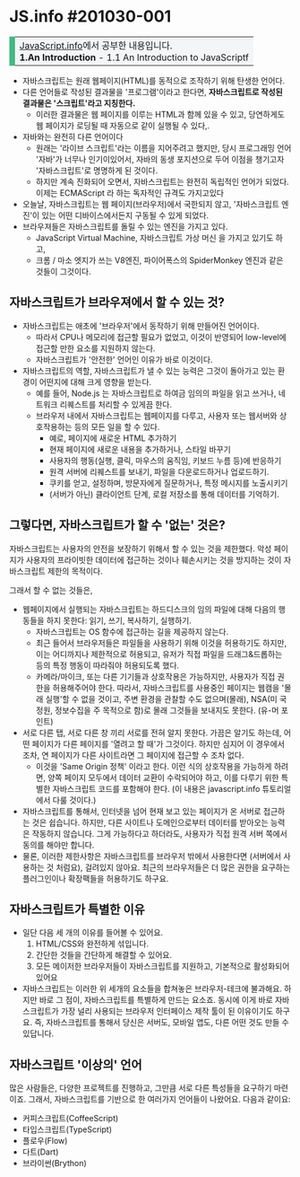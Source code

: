 # JS.info #201030-001

<table>
    <tr>
        <td style="border-left: 10px #42b983 solid; background-color:#f3f5f7;">
            <a href="https://javascript.info">JavaScript.info</a>에서 공부한 내용입니다.
            <br><b>1.An Introduction</b> - 1.1 An Introduction to JavaScriptf
        </td>
    </tr>
</table>

- 자바스크립트는 원래 웹페이지(HTML)를 동적으로 조작하기 위해 탄생한 언어다.
- 다른 언어들로 작성된 결과물을 '프로그램'이라고 한다면, **자바스크립트로 작성된 결과물은 '스크립트'라고 지칭한다.**
  - 이러한 결과물은 웹 페이지를 이루는 HTML과 함께 있을 수 있고, 당연하게도 웹 페이지가 로딩될 때 자동으로 같이 실행될 수 있다,.
- 자바와는 완전히 다른 언어이다
  - 원래는 '라이브 스크립트'라는 이름을 지어주려고 했지만, 당시 프로그래밍 언어 '자바'가 너무나 인기이있어서, 자바의 동생 포지션으로 두어 이점을 챙기고자 '자바스크립트'로 명명하게 된 것이다.
  - 하지만 계속 진화되어 오면서, 자바스크립트는 완전히 독립적인 언어가 되었다. 이제는 ECMAScript 라 하는 독자적인 규격도 가지고있다
- 오늘날, 자바스크립트는 웹 페이지(브라우저)에서 국한되지 않고, '자바스크립트 엔진'이 있는 어떤 디바이스에서든지 구동될 수 있게 되었다.
- 브라우져들은 자바스크립트를 돌릴 수 있는 엔진을 가지고 있다.
  - JavaScript Virtual Machine, 자바스크립트 가상 머신 을 가지고 있기도 하고,
  - 크롬 / 마소 엣지가 쓰는 V8엔진, 파이어폭스의 SpiderMonkey 엔진과 같은 것들이 그것이다.



## 자바스크립트가 브라우져에서 할 수 있는 것?

- 자바스크립트는 애초에 '브라우저'에서 동작하기 위해 만들어진 언어이다.
  - 따라서 CPU나 메모리에 접근할 필요가 없었고, 이것이 반영되어 low-level에 접근할 만한 요소를 지원하지 않는다.
  - 자바스크립트가 '안전한' 언어인 이유가 바로 이것이다.
- 자바스크립트의 역할, 자바스크립트가 낼 수 있는 능력은 그것이 돌아가고 있는 환경이 어떤지에 대해 크게 영향을 받는다.
  - 예를 들어, Node.js 는 자바스크립트로 하여금 임의의 파일을 읽고 쓰거나, 네트워크 리퀘스트를 처리할 수 있게끔 한다.
  - 브라우저 내에서 자바스크립트는 웹페이지를 다루고, 사용자 또는 웹서버와 상호작용하는 등의 모든 일을 할 수 있다.
    - 예로, 페이지에 새로운 HTML 추가하기
    - 현재 페이지에 새로운 내용을 추가하거나, 스타일 바꾸기
    - 사용자의 행동(실행, 클릭, 마우스의 움직임, 키보드 누름 등)에 반응하기
    - 원격 서버에 리퀘스트를 보내기, 파일을 다운로드하거나 업로드하기.
    - 쿠키를 얻고, 설정하며, 방문자에게 질문하거나, 특정 메시지를 노출시키기
    - (서버가 아닌) 클라이언트 단계, 로컬 저장소를 통해 데이터를 기억하기.



## 그렇다면, 자바스크립트가 할 수 '없는' 것은?

자바스크립트는 사용자의 안전을 보장하기 위해서 할 수 있는 것을 제한했다. 악성 페이지가 사용자의 프라이빗한 데이터에 접근하는 것이나 훼손시키는 것을 방지하는 것이 자바스크립트 제한의 목적이다.

그래서 할 수 없는 것들은,

- 웹페이지에서 실행되는 자바스크립트는 하드디스크의 임의 파일에 대해 다음의 행동들을 하지 못한다: 읽기, 쓰기, 복사하기, 실행하기. 
  - 자바스크립트는 OS 함수에 접근하는 길을 제공하지 않는다.
  - 최근 들어서 브라우저들은 파일들을 사용하기 위해 이것을 허용하기도 하지만, 이는 어디까지나 제한적으로 허용되고, 유저가 직접 파일을 드래그&드롭하는 등의 특정 행동이 따라줘야 허용되도록 했다.
  - 카메라/마이크, 또는 다른 기기들과 상호작용은 가능하지만, 사용자가 직접 권한을 허용해주어야 한다. 따라서, 자바스크립트를 사용중인 페이지는 웹캠을 '몰래 실행'할 수 없을 것이고, 주변 환경을 관찰할 수도 없으며(몰래), NSA(미 국정원, 정보수집을 주 목적으로 함)로 몰래 그것들을 보내지도 못한다. (유-머 포인트)
- 서로 다른 탭, 서로 다른 창 끼리 서로를 전혀 알지 못한다. 가끔은 알기도 하는데, 어떤 페이지가 다른 페이지를 '열려고 할 때'가 그것이다. 하지만 심지어 이 경우에서조차, 연 페이지가 다른 사이트라면 그 페이지에 접근할 수 조차 없다.
  - 이것을 'Same Origin 정책' 이라고 한다. 이런 식의 상호작용을 가능하게 하려면, 양쪽 페이지 모두에서 데이터 교환이 수락되어야 하고, 이를 다루기 위한 특별한 자바스크립트 코드를 포함해야 한다. (이 내용은 javascript.info 튜토리얼에서 다룰 것이다.)
- 자바스크립트를 통해서, 인터넷을 넘어 현재 보고 있는 페이지가 온 서버로 접근하는 것은 쉽습니다. 하지만, 다른 사이트나 도메인으로부터 데이터를 받아오는 능력은 작동하지 않습니다. 그게 가능하다고 하더라도, 사용자가 직접 원격 서버 쪽에서 동의를 해야만 합니다.
- 물론, 이러한 제한사항은 자바스크립트를 브라우저 밖에서 사용한다면 (서버에서 사용하는 것 처럼요), 걸려있지 않아요. 최근의 브라우저들은 더 많은 권한을 요구하는 플러그인이나 확장팩들을 허용하기도 하구요.

## 자바스크립트가 특별한 이유

- 일단 다음 세 개의 이유를 들어볼 수 있어요.
  1. HTML/CSS와 완전하게 섞입니다.
  2. 간단한 것들을 간단하게 해결할 수 있어요.
  3. 모든 메이저한 브라우저들이 자바스크립트를 지원하고, 기본적으로 활성화되어 있어요
- 자바스크립트는 이러한 위 세개의 요소들을 합쳐놓은 브라우저-테크에 불과해요. 하지만 바로 그 점이, 자바스크립트를 특별하게 만드는 요소죠. 동시에 이게 바로 자바스크립트가 가장 널리 사용되는 브라우저 인터페이스 제작 툴이 된 이유이기도 하구요. 즉, 자바스크립트를 통해서 당신은 서버도, 모바일 앱도, 다른 어떤 것도 만들 수 있답니다.



## 자바스크립트 '이상의' 언어

많은 사람들은, 다양한 프로젝트를 진행하고, 그만큼 서로 다른 특성들을 요구하기 마련이죠. 그래서, 자바스크립트를 기반으로 한 여러가지 언어들이 나왔어요. 다음과 같이요:

- 커피스크립트(CoffeeScript)
- 타입스크립트(TypeScript)
- 플로우(Flow)
- 다트(Dart)
- 브라이썬(Brython)